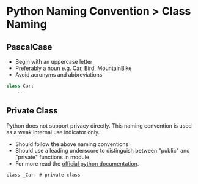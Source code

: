 # Python Naming Convention &gt; Class Naming

## PascalCase

* Begin with an uppercase letter
* Preferably a noun e.g. Car, Bird, MountainBike
* Avoid acronyms and abbreviations

```python
class Car:
    ...
```

## Private Class

Python does not support privacy directly. This naming convention is used as a weak internal use indicator only.

* Should follow the above naming conventions
* Should use a leading underscore to distinguish between "public" and "private" functions in module
* For more read the [official python documentation](https://docs.python.org/2/tutorial/classes.html#private-variables-and-class-local-references). 

```
class _Car: # private class
```




